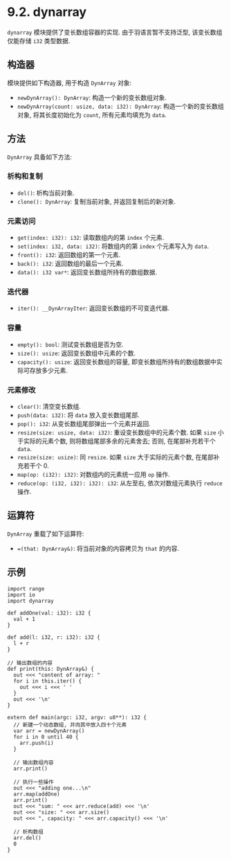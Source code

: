 # 9.2. dynarray

`dynarray` 模块提供了变长数组容器的实现. 由于羽语言暂不支持泛型, 该变长数组仅能存储 `i32` 类型数据.

## 构造器

模块提供如下构造器, 用于构造 `DynArray` 对象:

* `newDynArray(): DynArray`: 构造一个新的变长数组对象.
* `newDynArray(count: usize, data: i32): DynArray`: 构造一个新的变长数组对象, 将其长度初始化为 `count`, 所有元素均填充为 `data`.

## 方法

`DynArray` 具备如下方法:

### 析构和复制

* `del()`: 析构当前对象.
* `clone(): DynArray`: 复制当前对象, 并返回复制后的新对象.

### 元素访问

* `get(index: i32): i32`: 读取数组内的第 `index` 个元素.
* `set(index: i32, data: i32)`: 将数组内的第 `index` 个元素写入为 `data`.
* `front(): i32`: 返回数组的第一个元素.
* `back(): i32`: 返回数组的最后一个元素.
* `data(): i32 var*`: 返回变长数组所持有的数组数据.

### 迭代器

* `iter(): __DynArrayIter`: 返回变长数组的不可变迭代器.

### 容量

* `empty(): bool`: 测试变长数组是否为空.
* `size(): usize`: 返回变长数组中元素的个数.
* `capacity(): usize`: 返回变长数组的容量, 即变长数组所持有的数组数据中实际可存放多少元素.

### 元素修改

* `clear()`: 清空变长数组.
* `push(data: i32)`: 将 `data` 放入变长数组尾部.
* `pop(): i32`: 从变长数组尾部弹出一个元素并返回.
* `resize(size: usize, data: i32)`: 重设变长数组中的元素个数. 如果 `size` 小于实际的元素个数, 则将数组尾部多余的元素舍去; 否则, 在尾部补充若干个 `data`.
* `resize(size: usize)`: 同 `resize`. 如果 `size` 大于实际的元素个数, 在尾部补充若干个 0.
* `map(op: (i32): i32)`: 对数组内的元素统一应用 `op` 操作.
* `reduce(op: (i32, i32): i32): i32`: 从左至右, 依次对数组元素执行 `reduce` 操作.

## 运算符

`DynArray` 重载了如下运算符:

* `=(that: DynArray&)`: 将当前对象的内容拷贝为 `that` 的内容.

## 示例

```yu
import range
import io
import dynarray

def addOne(val: i32): i32 {
  val + 1
}

def add(l: i32, r: i32): i32 {
  l + r
}

// 输出数组的内容
def print(this: DynArray&) {
  out <<< "content of array: "
  for i in this.iter() {
    out <<< i <<< ' '
  }
  out <<< '\n'
}

extern def main(argc: i32, argv: u8**): i32 {
  // 新建一个动态数组, 并向其中放入四十个元素
  var arr = newDynArray()
  for i in 0 until 40 {
    arr.push(i)
  }

  // 输出数组内容
  arr.print()

  // 执行一些操作
  out <<< "adding one...\n"
  arr.map(addOne)
  arr.print()
  out <<< "sum: " <<< arr.reduce(add) <<< '\n'
  out <<< "size: " <<< arr.size()
  out <<< ", capacity: " <<< arr.capacity() <<< '\n'

  // 析构数组
  arr.del()
  0
}
```
